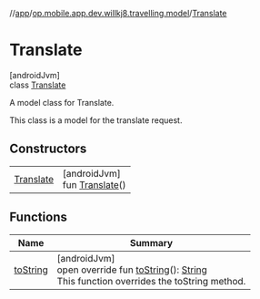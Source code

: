 //[app](../../../index.md)/[op.mobile.app.dev.willkj8.travelling.model](../index.md)/[Translate](index.md)

# Translate

[androidJvm]\
class [Translate](index.md)

A model class for Translate.

This class is a model for the translate request.

## Constructors

| | |
|---|---|
| [Translate](-translate.md) | [androidJvm]<br>fun [Translate](-translate.md)() |

## Functions

| Name | Summary |
|---|---|
| [toString](to-string.md) | [androidJvm]<br>open override fun [toString](to-string.md)(): [String](https://kotlinlang.org/api/latest/jvm/stdlib/kotlin/-string/index.html)<br>This function overrides the toString method. |
